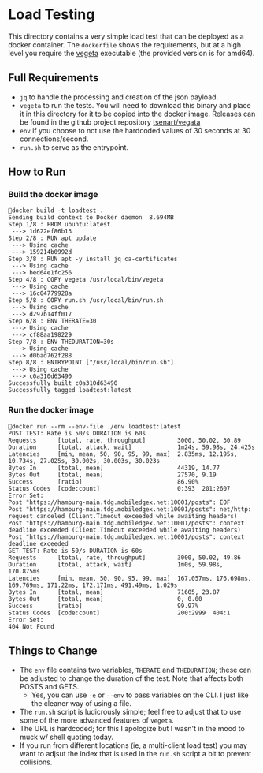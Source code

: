 # Load Testing
This directory contains a very simple load test that can be deployed as a docker container. The `dockerfile` shows the requirements, but at a high level you require the [vegeta](https://github.com/tsenart/vegeta) executable (the provided version is for amd64). 

## Full Requirements
- `jq` to handle the processing and creation of the json payload.
- `vegeta` to run the tests. You will need to download this binary and place it in this directory for it to be copied into the docker image. Releases can be found in the github project repository [tsenart/vegata](https://github.com/tsenart/vegeta) 
- `env` if you choose to not use the hardcoded values of 30 seconds at 30 connections/second.
- `run.sh` to serve as the entrypoint.

## How to Run

### Build the docker image
```
docker build -t loadtest .
Sending build context to Docker daemon  8.694MB
Step 1/8 : FROM ubuntu:latest
 ---> 1d622ef86b13
Step 2/8 : RUN apt update
 ---> Using cache
 ---> 159214b0992d
Step 3/8 : RUN apt -y install jq ca-certificates
 ---> Using cache
 ---> bed64e1fc256
Step 4/8 : COPY vegeta /usr/local/bin/vegeta
 ---> Using cache
 ---> 16c04779928a
Step 5/8 : COPY run.sh /usr/local/bin/run.sh
 ---> Using cache
 ---> d297b14ff017
Step 6/8 : ENV THERATE=30
 ---> Using cache
 ---> cf88aa198229
Step 7/8 : ENV THEDURATION=30s
 ---> Using cache
 ---> d0bad762f288
Step 8/8 : ENTRYPOINT ["/usr/local/bin/run.sh"]
 ---> Using cache
 ---> c0a310d63490
Successfully built c0a310d63490
Successfully tagged loadtest:latest
```

### Run the docker image

```
docker run --rm --env-file ./env loadtest:latest
POST TEST: Rate is 50/s DURATION is 60s
Requests      [total, rate, throughput]         3000, 50.02, 30.89
Duration      [total, attack, wait]             1m24s, 59.98s, 24.425s
Latencies     [min, mean, 50, 90, 95, 99, max]  2.835ms, 12.195s, 10.734s, 27.025s, 30.002s, 30.003s, 30.023s
Bytes In      [total, mean]                     44319, 14.77
Bytes Out     [total, mean]                     27570, 9.19
Success       [ratio]                           86.90%
Status Codes  [code:count]                      0:393  201:2607
Error Set:
Post "https://hamburg-main.tdg.mobiledgex.net:10001/posts": EOF
Post "https://hamburg-main.tdg.mobiledgex.net:10001/posts": net/http: request canceled (Client.Timeout exceeded while awaiting headers)
Post "https://hamburg-main.tdg.mobiledgex.net:10001/posts": context deadline exceeded (Client.Timeout exceeded while awaiting headers)
Post "https://hamburg-main.tdg.mobiledgex.net:10001/posts": context deadline exceeded
GET TEST: Rate is 50/s DURATION is 60s
Requests      [total, rate, throughput]         3000, 50.02, 49.86
Duration      [total, attack, wait]             1m0s, 59.98s, 170.875ms
Latencies     [min, mean, 50, 90, 95, 99, max]  167.057ms, 176.698ms, 169.769ms, 171.22ms, 172.171ms, 491.49ms, 1.029s
Bytes In      [total, mean]                     71605, 23.87
Bytes Out     [total, mean]                     0, 0.00
Success       [ratio]                           99.97%
Status Codes  [code:count]                      200:2999  404:1
Error Set:
404 Not Found
```

## Things to Change
- The `env` file contains two variables, `THERATE` and `THEDURATION`; these can be adjusted to change the duration of the test. Note that affects both POSTS and GETS.
    - Yes, you can use `-e` or `--env` to pass variables on the CLI. I just like the cleaner way of using a file.
- The `run.sh` script is ludicrously simple; feel free to adjust that to use some of the more advanced features of `vegeta`.
- The URL is hardcoded; for this I apologize but I wasn't in the mood to muck w/ shell quoting today.
- If you run from different locations (ie, a multi-client load test) you may want to adjsut the index that is used in the `run.sh` script a bit to prevent collisions.
